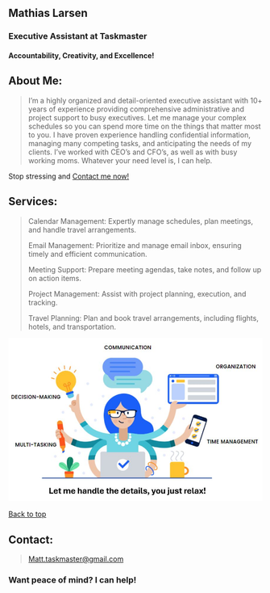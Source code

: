 ## Mathias Larsen
### Executive Assistant at Taskmaster

<section id="headline">
  <h4>Accountability, Creativity, and Excellence!</h4>
  </section>

## About Me:
> I’m a highly organized and detail-oriented executive assistant with 10+ years of experience providing comprehensive administrative and project support to busy executives. Let me manage your complex schedules so you can spend more time on the things that matter most to you. I have proven experience handling confidential information, managing many competing tasks, and anticipating the needs of my clients. I’ve worked with CEO’s and CFO’s, as well as with busy working moms. Whatever your need level is, I can help.

Stop stressing and <a href="#contact">Contact me now!</a>

## Services:
> Calendar Management: Expertly manage schedules, plan meetings, and handle travel arrangements.
> 
> Email Management: Prioritize and manage email inbox, ensuring timely and efficient communication.
> 
> Meeting Support: Prepare meeting agendas, take notes, and follow up on action items.
> 
> Project Management: Assist with project planning, execution, and tracking.
> 
> Travel Planning: Plan and book travel arrangements, including flights, hotels, and transportation. 
>

<img src="exec_assistant.JPG" alt="exec_assistant" />

<a href="#headline">Back to top</a>

## Contact:
> Matt.taskmaster@gmail.com
>

<section id="contact">
  <h3>Want peace of mind? I can help!</h3>
  </section>
